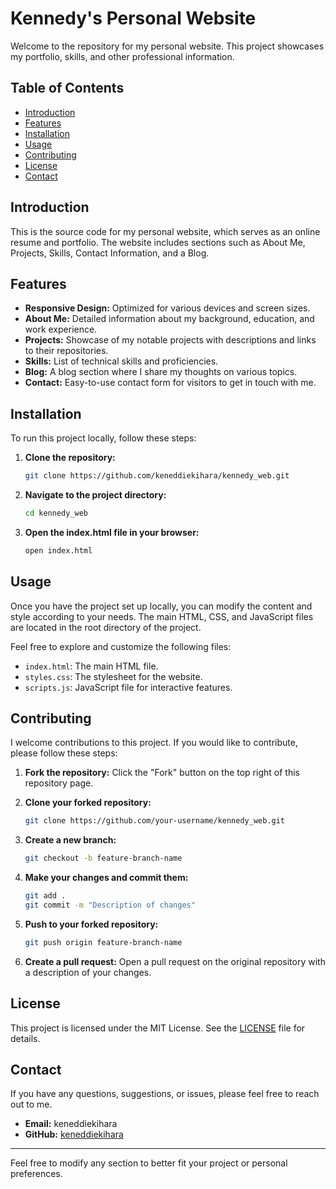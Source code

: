# Kennedy's Personal Website

Welcome to the repository for my personal website. This project showcases my portfolio, skills, and other professional information.

## Table of Contents

- [Introduction](#introduction)
- [Features](#features)
- [Installation](#installation)
- [Usage](#usage)
- [Contributing](#contributing)
- [License](#license)
- [Contact](#contact)

## Introduction

This is the source code for my personal website, which serves as an online resume and portfolio. The website includes sections such as About Me, Projects, Skills, Contact Information, and a Blog.

## Features

- **Responsive Design:** Optimized for various devices and screen sizes.
- **About Me:** Detailed information about my background, education, and work experience.
- **Projects:** Showcase of my notable projects with descriptions and links to their repositories.
- **Skills:** List of technical skills and proficiencies.
- **Blog:** A blog section where I share my thoughts on various topics.
- **Contact:** Easy-to-use contact form for visitors to get in touch with me.

## Installation

To run this project locally, follow these steps:

1. **Clone the repository:**
    ```bash
    git clone https://github.com/keneddiekihara/kennedy_web.git
    ```
2. **Navigate to the project directory:**
    ```bash
    cd kennedy_web
    ```
3. **Open the index.html file in your browser:**
    ```bash
    open index.html
    ```

## Usage

Once you have the project set up locally, you can modify the content and style according to your needs. The main HTML, CSS, and JavaScript files are located in the root directory of the project. 

Feel free to explore and customize the following files:

- `index.html`: The main HTML file.
- `styles.css`: The stylesheet for the website.
- `scripts.js`: JavaScript file for interactive features.

## Contributing

I welcome contributions to this project. If you would like to contribute, please follow these steps:

1. **Fork the repository:**
    Click the "Fork" button on the top right of this repository page.

2. **Clone your forked repository:**
    ```bash
    git clone https://github.com/your-username/kennedy_web.git
    ```

3. **Create a new branch:**
    ```bash
    git checkout -b feature-branch-name
    ```

4. **Make your changes and commit them:**
    ```bash
    git add .
    git commit -m "Description of changes"
    ```

5. **Push to your forked repository:**
    ```bash
    git push origin feature-branch-name
    ```

6. **Create a pull request:**
    Open a pull request on the original repository with a description of your changes.

## License

This project is licensed under the MIT License. See the [LICENSE](LICENSE) file for details.

## Contact

If you have any questions, suggestions, or issues, please feel free to reach out to me.

- **Email:** keneddiekihara
- **GitHub:** [keneddiekihara](https://github.com/keneddiekihara)

---

Feel free to modify any section to better fit your project or personal preferences.
